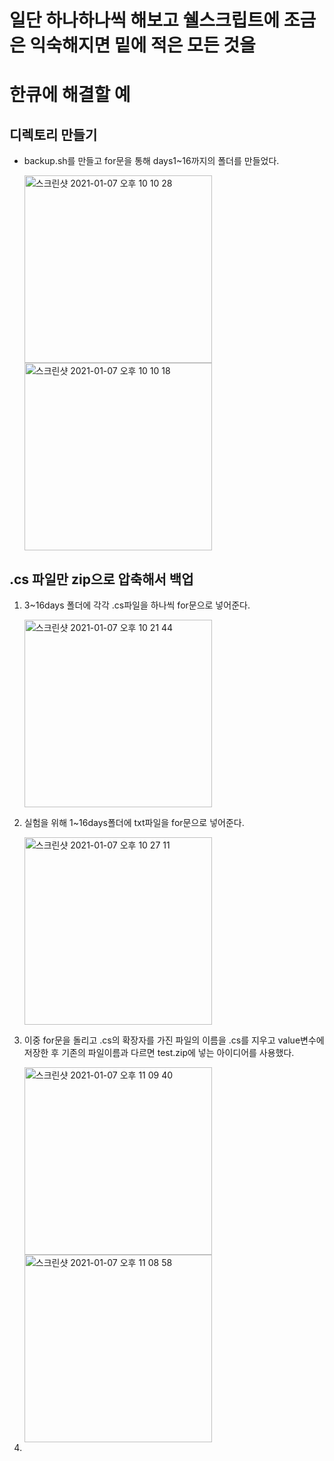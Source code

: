 # 일단 하나하나씩 해보고 쉘스크립트에 조금은 익숙해지면 밑에 적은 모든 것을
# 한큐에 해결할 예

## 디렉토리 만들기
- backup.sh를 만들고 for문을 통해 days1~16까지의 폴더를 만들었다.
  
    <img width="300" alt="스크린샷 2021-01-07 오후 10 10 28" src="https://user-images.githubusercontent.com/64648893/103896341-2cb35980-5135-11eb-9474-79499491f407.png">
    
    <img width="300" alt="스크린샷 2021-01-07 오후 10 10 18" src="https://user-images.githubusercontent.com/64648893/103896497-6a17e700-5135-11eb-8ea5-072125d0b88f.png">

   
## .cs 파일만 zip으로 압축해서 백업

1. 3~16days 폴더에 각각 .cs파일을 하나씩 for문으로 넣어준다.
    
    <img width="300" alt="스크린샷 2021-01-07 오후 10 21 44" src="https://user-images.githubusercontent.com/64648893/103897362-c7f8fe80-5136-11eb-9357-9f0d2836f6bf.png">

2. 실험을 위해 1~16days폴더에 txt파일을 for문으로 넣어준다.

    <img width="300" alt="스크린샷 2021-01-07 오후 10 27 11" src="https://user-images.githubusercontent.com/64648893/103897914-83219780-5137-11eb-9cb2-9e2b47e1348f.png">

3. 이중 for문을 돌리고 .cs의 확장자를 가진 파일의 이름을 .cs를 지우고 value변수에 저장한 후 
기존의 파일이름과 다르면 test.zip에 넣는 아이디어를 사용했다.

    <img width="300" alt="스크린샷 2021-01-07 오후 11 09 40" src="https://user-images.githubusercontent.com/64648893/103902339-bb2bd900-513d-11eb-9a41-5de8af3c847a.png">
    
    <img width="300" alt="스크린샷 2021-01-07 오후 11 08 58" src="https://user-images.githubusercontent.com/64648893/103902408-d5fe4d80-513d-11eb-8ae7-a10633e89df1.png">

4. 
